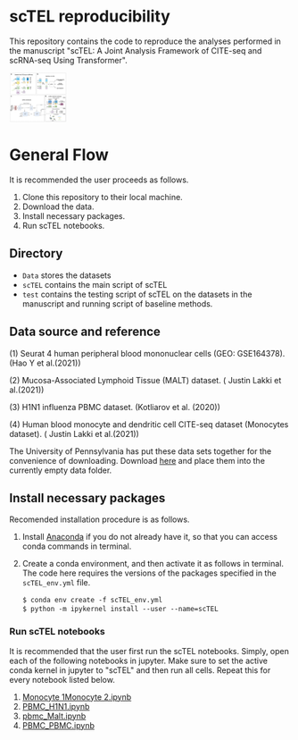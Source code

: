 # scTEL reproducibility

This repository contains the code to reproduce the analyses performed in the manuscript "scTEL: A Joint Analysis Framework of CITE-seq and scRNA-seq Using Transformer".

<img src="/figures/scTEL.png" alt="scTEL" style="zoom: 10%;" />

# General Flow

It is recommended the user proceeds as follows.

1. Clone this repository to their local machine.
2. Download the data.
3. Install necessary packages.
4. Run scTEL notebooks.

## Directory

- `Data` stores the datasets
- `scTEL` contains the main script of scTEL
- `test` contains the testing script of scTEL on the datasets in the manuscript and running script of baseline methods. 

## Data source and reference

(1) Seurat 4 human peripheral blood mononuclear cells (GEO: GSE164378). (Hao Y et al.(2021))

(2) Mucosa-Associated Lymphoid Tissue (MALT) dataset. ( Justin Lakki et al.(2021))

(3) H1N1 influenza PBMC dataset. (Kotliarov et al. (2020))

(4)  Human blood monocyte and dendritic cell CITE-seq dataset (Monocytes
dataset). ( Justin Lakki et al.(2021))

The University of Pennsylvania has put these data sets together for the convenience of downloading. Download [here](https://upenn.app.box.com/s/1p1f1gblge3rqgk97ztr4daagt4fsue5) and place them into the currently empty data folder.

## Install necessary packages

Recomended installation procedure is as follows.

1. Install [Anaconda](https://www.anaconda.com/products/individual) if you do not already have it, so that you can access conda commands in terminal.

2. Create a conda environment, and then activate it as follows in terminal. The code here requires the versions of the packages specified in the `scTEL_env.yml` file. 

   ```
   $ conda env create -f scTEL_env.yml
   $ python -m ipykernel install --user --name=scTEL
   ```

### Run scTEL notebooks

It is recommended that the user first run the scTEL notebooks. Simply, open each of the following notebooks in jupyter. Make sure to set the active conda kernel in jupyter to "scTEL" and then run all cells. Repeat this for every notebook listed below.

1. [Monocyte 1Monocyte 2.ipynb](https://github.com/)
2. [PBMC_H1N1.ipynb](https://github.com)
3. [pbmc_Malt.ipynb](https://github.com/)
4. [PBMC_PBMC.ipynb](https://github.com)
